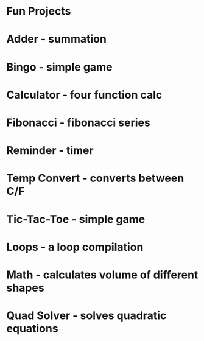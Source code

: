 # Fun Projects
#
# Adder - summation
# Bingo - simple game
# Calculator - four function calc
# Fibonacci - fibonacci series
# Reminder - timer
# Temp Convert - converts between C/F
# Tic-Tac-Toe - simple game
# Loops - a loop compilation
# Math - calculates volume of different shapes
# Quad Solver - solves quadratic equations
